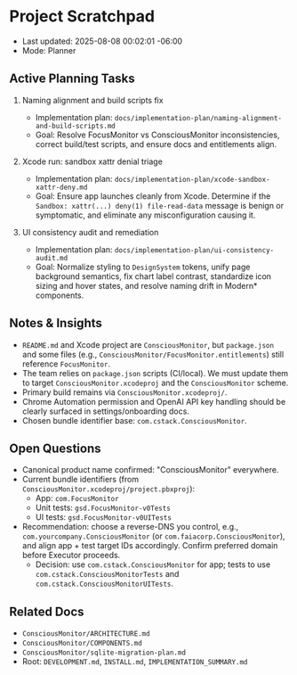 # Project Scratchpad

- Last updated: 2025-08-08 00:02:01 -06:00
- Mode: Planner

## Active Planning Tasks

1) Naming alignment and build scripts fix
   - Implementation plan: `docs/implementation-plan/naming-alignment-and-build-scripts.md`
   - Goal: Resolve FocusMonitor vs ConsciousMonitor inconsistencies, correct build/test scripts, and ensure docs and entitlements align.

2) Xcode run: sandbox xattr denial triage
   - Implementation plan: `docs/implementation-plan/xcode-sandbox-xattr-deny.md`
   - Goal: Ensure app launches cleanly from Xcode. Determine if the `Sandbox: xattr(...) deny(1) file-read-data` message is benign or symptomatic, and eliminate any misconfiguration causing it.

3) UI consistency audit and remediation
    - Implementation plan: `docs/implementation-plan/ui-consistency-audit.md`
    - Goal: Normalize styling to `DesignSystem` tokens, unify page background semantics, fix chart label contrast, standardize icon sizing and hover states, and resolve naming drift in Modern* components.

## Notes & Insights

- `README.md` and Xcode project are `ConsciousMonitor`, but `package.json` and some files (e.g., `ConsciousMonitor/FocusMonitor.entitlements`) still reference `FocusMonitor`.
- The team relies on `package.json` scripts (CI/local). We must update them to target `ConsciousMonitor.xcodeproj` and the `ConsciousMonitor` scheme.
- Primary build remains via `ConsciousMonitor.xcodeproj/`.
- Chrome Automation permission and OpenAI API key handling should be clearly surfaced in settings/onboarding docs.
- Chosen bundle identifier base: `com.cstack.ConsciousMonitor`.

## Open Questions

- Canonical product name confirmed: "ConsciousMonitor" everywhere.
- Current bundle identifiers (from `ConsciousMonitor.xcodeproj/project.pbxproj`):
  - App: `com.FocusMonitor`
  - Unit tests: `gsd.FocusMonitor-v0Tests`
  - UI tests: `gsd.FocusMonitor-v0UITests`
- Recommendation: choose a reverse-DNS you control, e.g., `com.yourcompany.ConsciousMonitor` (or `com.faiacorp.ConsciousMonitor`), and align app + test target IDs accordingly. Confirm preferred domain before Executor proceeds.
  - Decision: use `com.cstack.ConsciousMonitor` for app; tests to use `com.cstack.ConsciousMonitorTests` and `com.cstack.ConsciousMonitorUITests`.

## Related Docs

- `ConsciousMonitor/ARCHITECTURE.md`
- `ConsciousMonitor/COMPONENTS.md`
- `ConsciousMonitor/sqlite-migration-plan.md`
- Root: `DEVELOPMENT.md`, `INSTALL.md`, `IMPLEMENTATION_SUMMARY.md`
